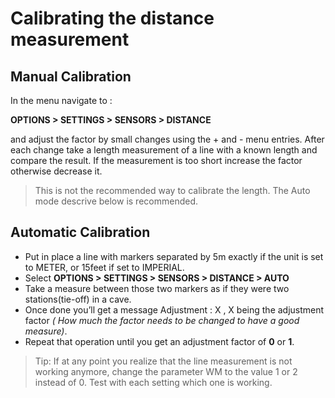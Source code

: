 # Calibrating the distance measurement

## Manual Calibration
In the menu navigate to : 

**OPTIONS > SETTINGS > SENSORS > DISTANCE**

and adjust the factor by small changes using the + and - menu entries.
After each change take a length measurement of a line with a known length and compare the result. If the measurement is too short increase the factor otherwise decrease it.

> This is not the recommended way to calibrate the length. The Auto mode descrive below is recommended.

## Automatic Calibration

- Put in place a line with markers separated by 5m exactly if the unit is set to METER, or 15feet if set to IMPERIAL.
- Select **OPTIONS > SETTINGS > SENSORS > DISTANCE > AUTO**
- Take a measure between those two markers as if they were two stations(tie-off) in a cave.
- Once done you’ll get a message Adjustment : X , X being the adjustment factor _( How much the factor needs to be changed to have a good measure)_.
- Repeat that operation until you get an adjustment factor of **0** or **1**.

>Tip: If at any point you realize that the line measurement is not working anymore, change the parameter WM to the value 1 or 2 instead of 0. Test with each setting which one is working.

